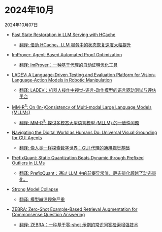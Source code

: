 # 2024年10月

2024年10月07日

- [Fast State Restoration in LLM Serving with HCache](2024年10月07日/Fast_State_Restoration_in_LLM_Serving_with_HCache.md)

    - [翻译: 借助 HCache，LLM 服务中的状态恢复速度大幅提升](2024年10月07日/Fast_State_Restoration_in_LLM_Serving_with_HCache.md)

- [ImProver: Agent-Based Automated Proof Optimization](2024年10月07日/ImProver_Agent-Based_Automated_Proof_Optimization.md)

    - [翻译: ImProver：一种基于代理的自动证明优化工具](2024年10月07日/ImProver_Agent-Based_Automated_Proof_Optimization.md)

- [LADEV: A Language-Driven Testing and Evaluation Platform for Vision-Language-Action Models in Robotic Manipulation](2024年10月07日/LADEV_A_Language-Driven_Testing_and_Evaluation_Platform_for_Vision-Language-Action_Models_in_Robotic_Manipulation.md)

    - [翻译: LADEV：机器人操作中视觉-语言-动作模型的语言驱动测试与评估平台](2024年10月07日/LADEV_A_Language-Driven_Testing_and_Evaluation_Platform_for_Vision-Language-Action_Models_in_Robotic_Manipulation.md)

- [MM-R$^3$: On (In-)Consistency of Multi-modal Large Language Models (MLLMs)](2024年10月07日/MM-R$^3$_On_(In-)Consistency_of_Multi-modal_Large_Language_Models_(MLLMs).md)

    - [翻译: MM-R$^3$: 探讨多模态大型语言模型 (MLLM) 的一致性问题](2024年10月07日/MM-R$^3$_On_(In-)Consistency_of_Multi-modal_Large_Language_Models_(MLLMs).md)

- [Navigating the Digital World as Humans Do: Universal Visual Grounding for GUI Agents](2024年10月07日/Navigating_the_Digital_World_as_Humans_Do_Universal_Visual_Grounding_for_GUI_Agents.md)

    - [翻译: 像人类一样探索数字世界：GUI 代理的通用视觉基础](2024年10月07日/Navigating_the_Digital_World_as_Humans_Do_Universal_Visual_Grounding_for_GUI_Agents.md)

- [PrefixQuant: Static Quantization Beats Dynamic through Prefixed Outliers in LLMs](2024年10月07日/PrefixQuant_Static_Quantization_Beats_Dynamic_through_Prefixed_Outliers_in_LLMs.md)

    - [翻译: PrefixQuant：通过 LLM 中的前缀异常值，静态量化超越了动态量化。](2024年10月07日/PrefixQuant_Static_Quantization_Beats_Dynamic_through_Prefixed_Outliers_in_LLMs.md)

- [Strong Model Collapse](2024年10月07日/Strong_Model_Collapse.md)

    - [翻译: 模型崩溃现象严重](2024年10月07日/Strong_Model_Collapse.md)

- [ZEBRA: Zero-Shot Example-Based Retrieval Augmentation for Commonsense Question Answering](2024年10月07日/ZEBRA_Zero-Shot_Example-Based_Retrieval_Augmentation_for_Commonsense_Question_Answering.md)

    - [翻译: ZEBRA：一种基于零-shot 示例的常识问答检索增强技术](2024年10月07日/ZEBRA_Zero-Shot_Example-Based_Retrieval_Augmentation_for_Commonsense_Question_Answering.md)